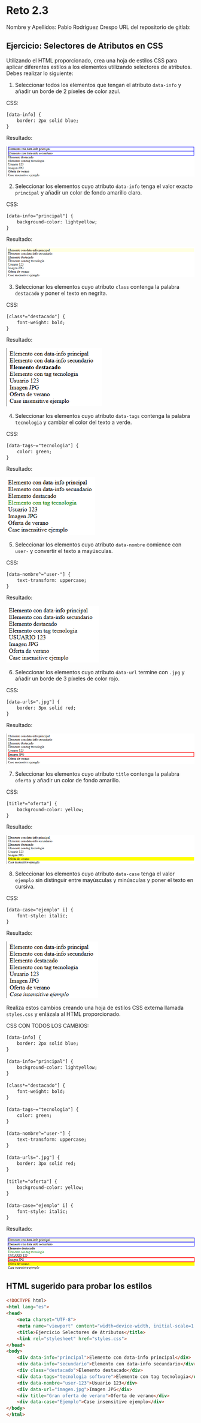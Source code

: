 # Reto 2.3

Nombre y Apellidos: Pablo Rodríguez Crespo
URL del repositorio de gitlab:

## Ejercicio: Selectores de Atributos en CSS

Utilizando el HTML proporcionado, crea una hoja de estilos CSS para aplicar diferentes estilos a los elementos utilizando selectores de atributos. Debes realizar lo siguiente:

1. Seleccionar todos los elementos que tengan el atributo `data-info` y añadir un borde de 2 píxeles de color azul.

CSS:

    [data-info] {
        border: 2px solid blue;
    }

Resultado:

![alt text](image.png)

2. Seleccionar los elementos cuyo atributo `data-info` tenga el valor exacto `principal` y añadir un color de fondo amarillo claro.

CSS:

    [data-info="principal"] {
        background-color: lightyellow;
    }

Resultado:

![alt text](<Captura de pantalla 2024-11-05 213917.png>)

3. Seleccionar los elementos cuyo atributo `class` contenga la palabra `destacado` y poner el texto en negrita.

CSS: 

    [class*="destacado"] {
        font-weight: bold;
    }

Resultado:

![alt text](<Captura de pantalla 2024-11-05 214059.png>)

4. Seleccionar los elementos cuyo atributo `data-tags` contenga la palabra `tecnologia` y cambiar el color del texto a verde.

CSS:

    [data-tags~="tecnologia"] {
        color: green;
    }

Resultado:

![alt text](<Captura de pantalla 2024-11-05 214216.png>)

5. Seleccionar los elementos cuyo atributo `data-nombre` comience con `user-` y convertir el texto a mayúsculas.

CSS:

    [data-nombre^="user-"] {
        text-transform: uppercase;
    }

Resultado:

![alt text](<Captura de pantalla 2024-11-05 214347.png>)

6. Seleccionar los elementos cuyo atributo `data-url` termine con `.jpg` y añadir un borde de 3 píxeles de color rojo.

CSS:

    [data-url$=".jpg"] {
        border: 3px solid red;
    }

Resultado:

![alt text](<Captura de pantalla 2024-11-05 214502.png>)

7. Seleccionar los elementos cuyo atributo `title` contenga la palabra `oferta` y añadir un color de fondo amarillo.

CSS:

    [title*="oferta"] {
        background-color: yellow;
    }

Resultado:

![alt text](<Captura de pantalla 2024-11-05 214617.png>)

8. Seleccionar los elementos cuyo atributo `data-case` tenga el valor `ejemplo` sin distinguir entre mayúsculas y minúsculas y poner el texto en cursiva.

CSS:

    [data-case="ejemplo" i] {
        font-style: italic;
    }

Resultado:

![alt text](<Captura de pantalla 2024-11-05 214753.png>)

Realiza estos cambios creando una hoja de estilos CSS externa llamada `styles.css` y enlázala al HTML proporcionado.

CSS CON TODOS LOS CAMBIOS:

    [data-info] {
        border: 2px solid blue;
    }

    [data-info="principal"] {
        background-color: lightyellow;
    }

    [class*="destacado"] {
        font-weight: bold;
    }

    [data-tags~="tecnologia"] {
        color: green;
    }

    [data-nombre^="user-"] {
        text-transform: uppercase;
    }

    [data-url$=".jpg"] {
        border: 3px solid red;
    }

    [title*="oferta"] {
        background-color: yellow;
    }

    [data-case="ejemplo" i] {
        font-style: italic;
    }

Resultado:

![alt text](<Captura de pantalla 2024-11-05 215155.png>)

## HTML sugerido para probar los estilos

```html
<!DOCTYPE html>
<html lang="es">
<head>
    <meta charset="UTF-8">
    <meta name="viewport" content="width=device-width, initial-scale=1.0">
    <title>Ejercicio Selectores de Atributos</title>
    <link rel="stylesheet" href="styles.css">
</head>
<body>
    <div data-info="principal">Elemento con data-info principal</div>
    <div data-info="secundario">Elemento con data-info secundario</div>
    <div class="destacado">Elemento destacado</div>
    <div data-tags="tecnologia software">Elemento con tag tecnologia</div>
    <div data-nombre="user-123">Usuario 123</div>
    <div data-url="imagen.jpg">Imagen JPG</div>
    <div title="Gran oferta de verano">Oferta de verano</div>
    <div data-case="Ejemplo">Case insensitive ejemplo</div>
</body>
</html>
